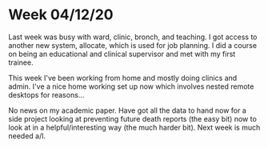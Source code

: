 # Week 04/12/20

Last week was busy with ward, clinic, bronch, and teaching. I got access to another new system, allocate, which is used for job planning. I did a course on being
an educational and clinical supervisor and met with my first trainee.

This week I've been working from home and mostly doing clinics and admin. I've a nice home working set up now which involves nested remote desktops for reasons... 

No news on my academic paper. Have got all the data to hand now for a side project looking at preventing future death reports (the easy bit) now to look at in a
helpful/interesting way (the much harder bit). Next week is much needed a/l.
